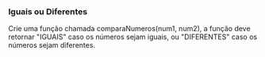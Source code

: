 ### Iguais ou Diferentes ###

Crie uma função chamada comparaNumeros(num1, num2), a função deve retornar "IGUAIS" caso os números sejam iguais, ou "DIFERENTES" caso os números sejam diferentes.